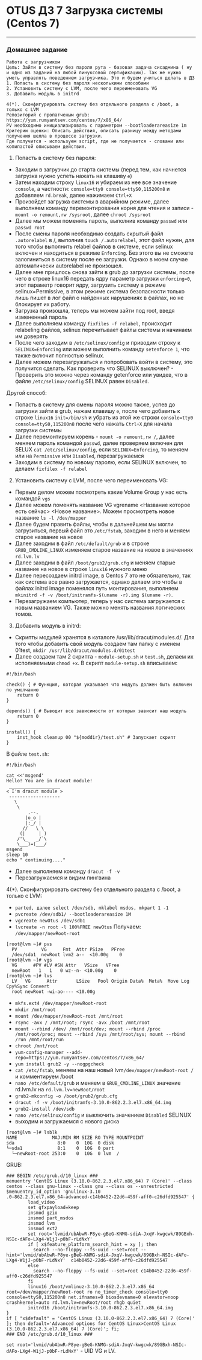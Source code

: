 # OTUS ДЗ 7 Загрузка системы (Centos 7)
-----------------------------------------------------------------------
### Домашнее задание

    Работа с загрузчиком
    Цель: Зайти в систему без пароля рута - базовая задача сисадмина ( ну и одно из заданий на любой линуксовой сертификации). Так же нужно уметь управлять поведением загрузчика. Это и будем учиться делать в ДЗ
    1. Попасть в систему без пароля несколькими способами
    2. Установить систему с LVM, после чего переименовать VG
    3. Добавить модуль в initrd

    4(*). Сконфигурировать систему без отдельного раздела с /boot, а только с LVM
    Репозиторий с пропатченым grub: https://yum.rumyantsev.com/centos/7/x86_64/
    PV необходимо инициализировать с параметром --bootloaderareasize 1m
    Критерии оценки: Описать действия, описать разницу между методами получения шелла в процессе загрузки.
    Где получится - используем script, где не получается - словами или копипастой описываем действия.

1. Попасть в систему без пароля:
- Заходим в загрузчик до старта системы (перед тем, как начнется загрузка нужно успеть нажать на клашиву ```e```)
- Затем находим строку ```linux16``` и убираем из нее все значение ```console```, а частности: ```console=tty0 console=ttyS0,115200n8``` и добавляем ```rd.break```, далее нажимаем ```Ctrl+X```
- Произойдет загрузка системы в аварийном режиме, далее выполняем команду перемонтирования корня для чтения и записи - ```mount -o remount,rw /sysroot```, далее ```chroot /sysroot```
- Далее мы можем поменять пароль, выполнив команду ```passwd``` или ```passwd root```
- После смены пароля необходимо создать скрытый файл ```.autorelabel``` в /, выполнив ```touch /.autorelabel```, этот файл нужен, для того чтобы выполнить relabel файлов в системе, если selinux включен и находиться в режиме ```Enforcing```. Без этого вы не сможете залогиниться в систему после ее загрузки. Однако в моем случае автоматически autorelabel не произошел. 
- Далее мне пришлось снова зайти в grub до загрузки системы, после чего в строке linux16 передать ядру параметр загрузки ```enforcing=0```, этот параметр говорит ядру, загрузить систему в режиме selinux=Permissive, в этом режиме система безопасности только лишь пишет в лог файл о найденных нарушениях в файлах, но не блокирует их работу.
- Загрузка произошла, теперь мы можем зайти под root, введя измененный пароль
- Далее выполняем команду ```fixfiles -f relabel```, происходит relabeling файлов, selinux перечитывает файлы системы и начинаем им доверять
- После чего заходим в ```/etc/selinux/config``` и приводим строку к ```SELINUX=Enforcing``` или можем выполнить команду ```setenforce 1```, что также включит полностью selinux.
- Далее можем перезагружаться и попробовать войти в систему, это получится сделать.
Как проверить что SELINUX выключен? - Проверить это можно через команду getenforce или увидев, что в файле ```/etc/selinux/config``` SELINUX равен ```Disabled```.

Другой способ:
- Попасть в систему для смены пароля можно также, успев до загрузки зайти в grub, нажам клавишу ```e```, после чего добавить к строке ```linux16``` ```init=/bin/sh``` и убрать из этой же строки ```console=tty0 console=ttyS0,115200n8``` после чего нажать ```Ctrl+X``` для начала загрузки системы
- Далее перемонтируем корень - ```mount -o remount,rw /```, далее меняем пароль командой ```passwd```, далее проверяем включен для SELUX ```cat /etc/selinux/config```, если ```SELINUX=Enforcing```, то меняем или на ```Permissive``` или ```Disabled```, перезагружаемся
- Заходим в систему по новому паролю, если SELINUX включен, то делаем ```fixfilex -f relabel```

2. Установить систему с LVM, после чего переименовать VG:
- Первым делом можем посмотреть какие Volume Group у нас есть командой ```vgs```
- Далее можем поменять название VG vgrename <Название которое есть сейчас> <Новое название>. Можем просмотреть новое название ```ls -l /dev/mapper```
- Далее будем править файлы, чтобы в дальнейшем мы могли загрузиться, первый файл это ```/etc/fstab```, заходим в него и меняем старое название на новое
- Далее заходим в файл ```/etc/default/grub``` и в строке ```GRUB_CMDLINE_LINUX``` изменяем старое название на новое в значениях ```rd.lvm.lv```
- Далее заходим в файл ```/boot/grub2/grub.cfg``` и меняем старые название на новое в строке ```linux16``` нужного меню
- Далее пересоздаем initrd image, в Centos 7 это не обязательно, так как система все равно загружается, однако делаем это чтобы в файлах initrd image поменялся путь монтирования, выполняем ```mkinitrd -f -v /boot/initramfs-$(uname -r).img $(uname -r)```. 
- Перезагружаем компьютер, теперь у нас система загружается с новым названием VG. Также можно менять названия логических томов.

3. Добавить модуль в initrd:
- Скрипты модулей хранятся в каталоге /usr/lib/dracut/modules.d/. Для того чтобы добавить свой модуль создаем там папку с именем 01test, ```mkdir /usr/lib/dracut/modules.d/01test```
- Далее создаем там 2 скрипта - ```module-setup.sh``` и ```test.sh```, делаем их исполняемыми ```chmod +x```. В скрипт ```module-setup.sh``` вписываем:
```
#!/bin/bash

check() { # Функция, которая указывает что модуль должен быть включен по умолчанию
    return 0
}

depends() { # Выводит все зависимости от которых зависит наш модуль
    return 0
}

install() { 
    inst_hook cleanup 00 "${moddir}/test.sh" # Запускает скрипт
}
```
В файле ```test.sh```:
```
#!/bin/bash

cat <<'msgend'
Hello! You are in dracut module!
 ___________________
< I'm dracut module >
 -------------------
   \
    \
        .--.
       |o_o |
       |:_/ |
      //   \ \
     (|     | )
    /'\_   _/`\
    \___)=(___/
msgend
sleep 10
echo " continuing...."
```
- Далее выполняем команду ```dracut -f -v```
- Перезагружаемся и видим пингвина

4(*). Сконфигурировать систему без отдельного раздела с /boot, а только с LVM:
- ```parted, далее select /dev/sdb, mklabel msdos, mkpart 1 -1```
- ```pvcreate /dev/sdb1/ --bootloaderareasize 1M```
- ```vgcreate newOtus /dev/sdb1```
- ```lvcreate -n root -l 100%FREE newOtus```
Получаем:
```/dev/mapper/newRoot-root```
```
[root@lvm ~]# pvs
  PV         VG      Fmt  Attr PSize   PFree
  /dev/sda1  newRoot lvm2 a--  <10.00g    0
[root@lvm ~]# vgs
  VG      #PV #LV #SN Attr   VSize   VFree
  newRoot   1   1   0 wz--n- <10.00g    0
[root@lvm ~]# lvs
  LV   VG      Attr       LSize   Pool Origin Data%  Meta%  Move Log Cpy%Sync Convert
  root newRoot -wi-ao---- <10.00g
```
- ```mkfs.ext4 /dev/mapper/newRoot-root```
- ```mkdir /mnt/root```
- ```mount /dev/mapper/newRoot-root /mnt/root```
- ```rsync -avx / /mnt/root; rsync -avx /boot /mnt/root```
- ```mount --rbind /dev/ /mnt/root/dev; mount --rbind /proc /mnt/root/proc; mount --rbind /sys /mnt/root/sys; mount --rbind /run /mnt/root/run```
- ```chroot /mnt/root```
- ```yum-config-manager --add-repo=https://yum.rumyantsev.com/centos/7/x86_64/```
- ```yum install grub2 -y --nogpgcheck```
- ```cat /etc/fstab```, меняем на наш новый lvm```/dev/mapper/newRoot-root /``` и комментируем /boot
- ```nano /etc/default/grub``` и меняем в ```GRUB_CMDLINE_LINUX``` значение rd.lvm.lv на ```rd.lvm.lv=newRoot/root```
- ```grub2-mkconfig -o /boot/grub2/grub.cfg```
- ```dracut -f -v /boot/initramfs-3.10.0-862.2.3.el7.x86_64.img```
- ```grub2-install /dev/sdb```
- ```nano /etc/selinux/config``` и выключить значением ```Disabled``` SELINUX
- выходим и загружаемся с нового диска
```
[root@lvm ~]# lsblk
NAME             MAJ:MIN RM SIZE RO TYPE MOUNTPOINT
sda                8:0    0  10G  0 disk
└─sda1             8:1    0  10G  0 part
  └─newRoot-root 253:0    0  10G  0 lvm  /
```

GRUB:
```
### BEGIN /etc/grub.d/10_linux ###
menuentry 'CentOS Linux (3.10.0-862.2.3.el7.x86_64) 7 (Core)' --class centos --class gnu-linux --class gnu --class os --unrestricted $menuentry_id_option 'gnulinux-3.10
.0-862.2.3.el7.x86_64-advanced-c14b0452-22d6-459f-aff0-c26dfd925547' {
        load_video
        set gfxpayload=keep
        insmod gzio
        insmod part_msdos
        insmod lvm
        insmod ext2
        set root='lvmid/ubAbwR-P8ye-gBeG-KNMG-sdiA-JxqV-kwgcwk/89GBxh-NSIc-dAFo-LXg4-W1jJ-p0bF-rLdNxY'
        if [ x$feature_platform_search_hint = xy ]; then
          search --no-floppy --fs-uuid --set=root --hint='lvmid/ubAbwR-P8ye-gBeG-KNMG-sdiA-JxqV-kwgcwk/89GBxh-NSIc-dAFo-LXg4-W1jJ-p0bF-rLdNxY'  c14b0452-22d6-459f-aff0-c26dfd925547
        else
          search --no-floppy --fs-uuid --set=root c14b0452-22d6-459f-aff0-c26dfd925547
        fi
        linux16 /boot/vmlinuz-3.10.0-862.2.3.el7.x86_64 root=/dev/mapper/newRoot-root ro no_timer_check console=tty0 console=ttyS0,115200n8 net.ifnames=0 biosdevname=0 elevator=noop crashkernel=auto rd.lvm.lv=newRoot/root rhgb quiet
        initrd16 /boot/initramfs-3.10.0-862.2.3.el7.x86_64.img
}
if [ "x$default" = 'CentOS Linux (3.10.0-862.2.3.el7.x86_64) 7 (Core)' ]; then default='Advanced options for CentOS Linux>CentOS Linux (3.10.0-862.2.3.el7.x86_64) 7 (Core)'; fi;
### END /etc/grub.d/10_linux ###
```
```set root='lvmid/ubAbwR-P8ye-gBeG-KNMG-sdiA-JxqV-kwgcwk/89GBxh-NSIc-dAFo-LXg4-W1jJ-p0bF-rLdNxY'``` - UID VG и LV.


